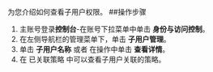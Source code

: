 为您介绍如何查看子用户权限。
##操作步骤
1. 主账号登录**控制台**-在账号下拉菜单中单击 **身份与访问控制**。
2. 在左侧导航栏的管理菜单下，单击 **子用户管理**。
3. 单击 **子用户名称** 或者 在操作中单击 **查看详情**。
4. 在 已关联策略 中可以查看子用户关联的策略。
